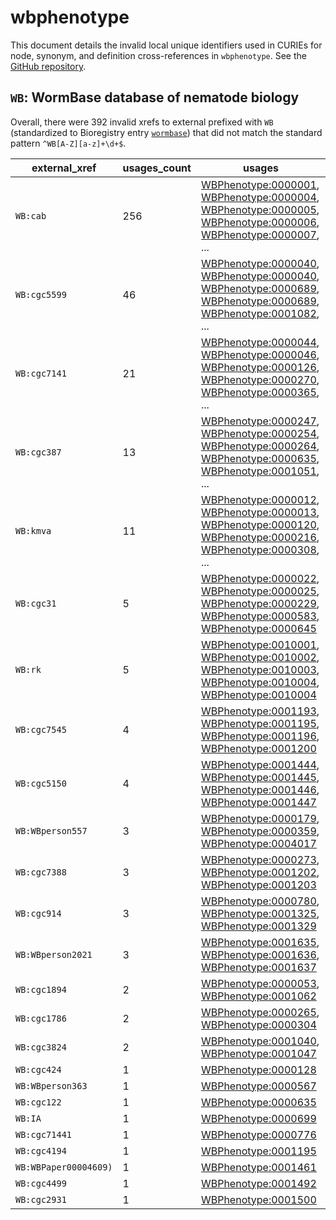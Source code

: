 # wbphenotype

This document details the invalid local unique identifiers used in CURIEs
for node, synonym, and definition cross-references in `wbphenotype`. See the [GitHub repository](https://github.com/obophenotype/c-elegans-phenotype-ontology).


## `WB`: WormBase database of nematode biology

Overall, there were 392 invalid
xrefs to external prefixed with `WB` (standardized to Bioregistry
entry [`wormbase`](https://bioregistry.io/wormbase)) that
did not match the standard pattern `^WB[A-Z][a-z]+\d+$`.

| external_xref         |   usages_count | usages                                                                                                                                                                                                                                                                                                                                             |
|-----------------------|----------------|----------------------------------------------------------------------------------------------------------------------------------------------------------------------------------------------------------------------------------------------------------------------------------------------------------------------------------------------------|
| `WB:cab`              |            256 | [WBPhenotype:0000001](https://bioregistry.io/WBPhenotype:0000001), [WBPhenotype:0000004](https://bioregistry.io/WBPhenotype:0000004), [WBPhenotype:0000005](https://bioregistry.io/WBPhenotype:0000005), [WBPhenotype:0000006](https://bioregistry.io/WBPhenotype:0000006), [WBPhenotype:0000007](https://bioregistry.io/WBPhenotype:0000007), ... |
| `WB:cgc5599`          |             46 | [WBPhenotype:0000040](https://bioregistry.io/WBPhenotype:0000040), [WBPhenotype:0000040](https://bioregistry.io/WBPhenotype:0000040), [WBPhenotype:0000689](https://bioregistry.io/WBPhenotype:0000689), [WBPhenotype:0000689](https://bioregistry.io/WBPhenotype:0000689), [WBPhenotype:0001082](https://bioregistry.io/WBPhenotype:0001082), ... |
| `WB:cgc7141`          |             21 | [WBPhenotype:0000044](https://bioregistry.io/WBPhenotype:0000044), [WBPhenotype:0000046](https://bioregistry.io/WBPhenotype:0000046), [WBPhenotype:0000126](https://bioregistry.io/WBPhenotype:0000126), [WBPhenotype:0000270](https://bioregistry.io/WBPhenotype:0000270), [WBPhenotype:0000365](https://bioregistry.io/WBPhenotype:0000365), ... |
| `WB:cgc387`           |             13 | [WBPhenotype:0000247](https://bioregistry.io/WBPhenotype:0000247), [WBPhenotype:0000254](https://bioregistry.io/WBPhenotype:0000254), [WBPhenotype:0000264](https://bioregistry.io/WBPhenotype:0000264), [WBPhenotype:0000635](https://bioregistry.io/WBPhenotype:0000635), [WBPhenotype:0001051](https://bioregistry.io/WBPhenotype:0001051), ... |
| `WB:kmva`             |             11 | [WBPhenotype:0000012](https://bioregistry.io/WBPhenotype:0000012), [WBPhenotype:0000013](https://bioregistry.io/WBPhenotype:0000013), [WBPhenotype:0000120](https://bioregistry.io/WBPhenotype:0000120), [WBPhenotype:0000216](https://bioregistry.io/WBPhenotype:0000216), [WBPhenotype:0000308](https://bioregistry.io/WBPhenotype:0000308), ... |
| `WB:cgc31`            |              5 | [WBPhenotype:0000022](https://bioregistry.io/WBPhenotype:0000022), [WBPhenotype:0000025](https://bioregistry.io/WBPhenotype:0000025), [WBPhenotype:0000229](https://bioregistry.io/WBPhenotype:0000229), [WBPhenotype:0000583](https://bioregistry.io/WBPhenotype:0000583), [WBPhenotype:0000645](https://bioregistry.io/WBPhenotype:0000645)      |
| `WB:rk`               |              5 | [WBPhenotype:0010001](https://bioregistry.io/WBPhenotype:0010001), [WBPhenotype:0010002](https://bioregistry.io/WBPhenotype:0010002), [WBPhenotype:0010003](https://bioregistry.io/WBPhenotype:0010003), [WBPhenotype:0010004](https://bioregistry.io/WBPhenotype:0010004), [WBPhenotype:0010004](https://bioregistry.io/WBPhenotype:0010004)      |
| `WB:cgc7545`          |              4 | [WBPhenotype:0001193](https://bioregistry.io/WBPhenotype:0001193), [WBPhenotype:0001195](https://bioregistry.io/WBPhenotype:0001195), [WBPhenotype:0001196](https://bioregistry.io/WBPhenotype:0001196), [WBPhenotype:0001200](https://bioregistry.io/WBPhenotype:0001200)                                                                         |
| `WB:cgc5150`          |              4 | [WBPhenotype:0001444](https://bioregistry.io/WBPhenotype:0001444), [WBPhenotype:0001445](https://bioregistry.io/WBPhenotype:0001445), [WBPhenotype:0001446](https://bioregistry.io/WBPhenotype:0001446), [WBPhenotype:0001447](https://bioregistry.io/WBPhenotype:0001447)                                                                         |
| `WB:WBperson557`      |              3 | [WBPhenotype:0000179](https://bioregistry.io/WBPhenotype:0000179), [WBPhenotype:0000359](https://bioregistry.io/WBPhenotype:0000359), [WBPhenotype:0004017](https://bioregistry.io/WBPhenotype:0004017)                                                                                                                                            |
| `WB:cgc7388`          |              3 | [WBPhenotype:0000273](https://bioregistry.io/WBPhenotype:0000273), [WBPhenotype:0001202](https://bioregistry.io/WBPhenotype:0001202), [WBPhenotype:0001203](https://bioregistry.io/WBPhenotype:0001203)                                                                                                                                            |
| `WB:cgc914`           |              3 | [WBPhenotype:0000780](https://bioregistry.io/WBPhenotype:0000780), [WBPhenotype:0001325](https://bioregistry.io/WBPhenotype:0001325), [WBPhenotype:0001329](https://bioregistry.io/WBPhenotype:0001329)                                                                                                                                            |
| `WB:WBperson2021`     |              3 | [WBPhenotype:0001635](https://bioregistry.io/WBPhenotype:0001635), [WBPhenotype:0001636](https://bioregistry.io/WBPhenotype:0001636), [WBPhenotype:0001637](https://bioregistry.io/WBPhenotype:0001637)                                                                                                                                            |
| `WB:cgc1894`          |              2 | [WBPhenotype:0000053](https://bioregistry.io/WBPhenotype:0000053), [WBPhenotype:0001062](https://bioregistry.io/WBPhenotype:0001062)                                                                                                                                                                                                               |
| `WB:cgc1786`          |              2 | [WBPhenotype:0000265](https://bioregistry.io/WBPhenotype:0000265), [WBPhenotype:0000304](https://bioregistry.io/WBPhenotype:0000304)                                                                                                                                                                                                               |
| `WB:cgc3824`          |              2 | [WBPhenotype:0001040](https://bioregistry.io/WBPhenotype:0001040), [WBPhenotype:0001047](https://bioregistry.io/WBPhenotype:0001047)                                                                                                                                                                                                               |
| `WB:cgc424`           |              1 | [WBPhenotype:0000128](https://bioregistry.io/WBPhenotype:0000128)                                                                                                                                                                                                                                                                                  |
| `WB:WBperson363`      |              1 | [WBPhenotype:0000567](https://bioregistry.io/WBPhenotype:0000567)                                                                                                                                                                                                                                                                                  |
| `WB:cgc122`           |              1 | [WBPhenotype:0000635](https://bioregistry.io/WBPhenotype:0000635)                                                                                                                                                                                                                                                                                  |
| `WB:IA`               |              1 | [WBPhenotype:0000699](https://bioregistry.io/WBPhenotype:0000699)                                                                                                                                                                                                                                                                                  |
| `WB:cgc71441`         |              1 | [WBPhenotype:0000776](https://bioregistry.io/WBPhenotype:0000776)                                                                                                                                                                                                                                                                                  |
| `WB:cgc4194`          |              1 | [WBPhenotype:0001195](https://bioregistry.io/WBPhenotype:0001195)                                                                                                                                                                                                                                                                                  |
| `WB:WBPaper00004609)` |              1 | [WBPhenotype:0001461](https://bioregistry.io/WBPhenotype:0001461)                                                                                                                                                                                                                                                                                  |
| `WB:cgc4499`          |              1 | [WBPhenotype:0001492](https://bioregistry.io/WBPhenotype:0001492)                                                                                                                                                                                                                                                                                  |
| `WB:cgc2931`          |              1 | [WBPhenotype:0001500](https://bioregistry.io/WBPhenotype:0001500)                                                                                                                                                                                                                                                                                  |

